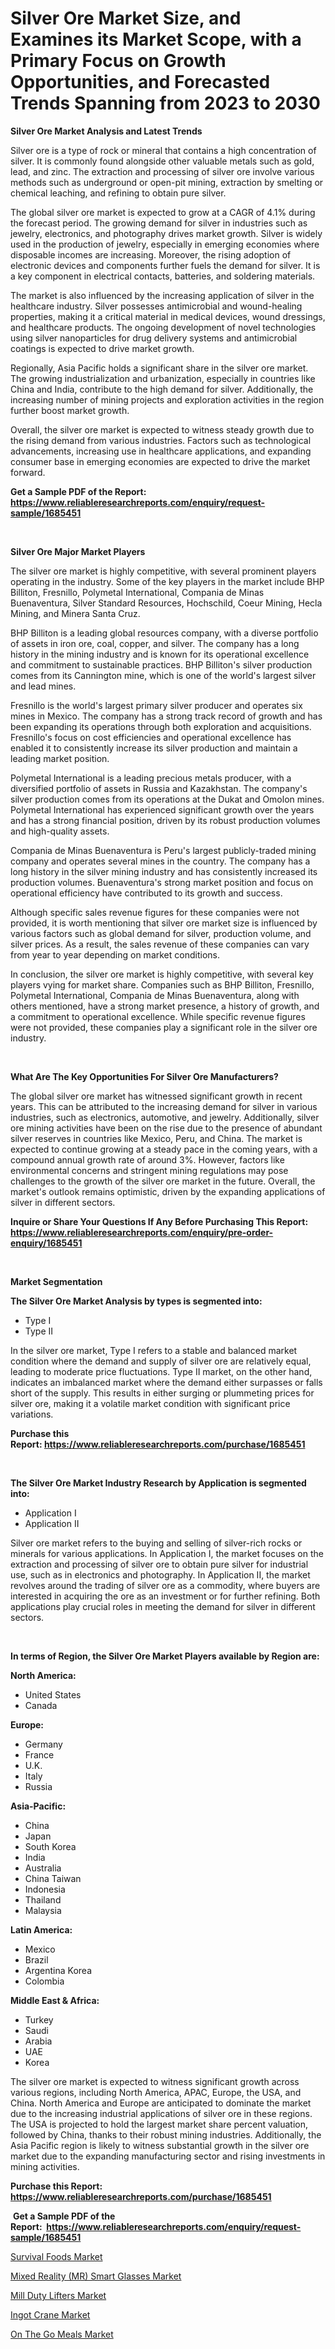 <p><h1>Silver Ore Market Size, and Examines its Market Scope, with a Primary Focus on Growth Opportunities, and Forecasted Trends Spanning from 2023 to 2030</h1></p><p><strong>Silver Ore Market Analysis and Latest Trends</strong></p>
<p><p>Silver ore is a type of rock or mineral that contains a high concentration of silver. It is commonly found alongside other valuable metals such as gold, lead, and zinc. The extraction and processing of silver ore involve various methods such as underground or open-pit mining, extraction by smelting or chemical leaching, and refining to obtain pure silver.</p><p>The global silver ore market is expected to grow at a CAGR of 4.1% during the forecast period. The growing demand for silver in industries such as jewelry, electronics, and photography drives market growth. Silver is widely used in the production of jewelry, especially in emerging economies where disposable incomes are increasing. Moreover, the rising adoption of electronic devices and components further fuels the demand for silver. It is a key component in electrical contacts, batteries, and soldering materials.</p><p>The market is also influenced by the increasing application of silver in the healthcare industry. Silver possesses antimicrobial and wound-healing properties, making it a critical material in medical devices, wound dressings, and healthcare products. The ongoing development of novel technologies using silver nanoparticles for drug delivery systems and antimicrobial coatings is expected to drive market growth.</p><p>Regionally, Asia Pacific holds a significant share in the silver ore market. The growing industrialization and urbanization, especially in countries like China and India, contribute to the high demand for silver. Additionally, the increasing number of mining projects and exploration activities in the region further boost market growth.</p><p>Overall, the silver ore market is expected to witness steady growth due to the rising demand from various industries. Factors such as technological advancements, increasing use in healthcare applications, and expanding consumer base in emerging economies are expected to drive the market forward.</p></p>
<p><strong>Get a Sample PDF of the Report:&nbsp; <a href="https://www.reliableresearchreports.com/enquiry/request-sample/1685451">https://www.reliableresearchreports.com/enquiry/request-sample/1685451</a></strong></p>
<p>&nbsp;</p>
<p><strong>Silver Ore Major Market Players</strong></p>
<p><p>The silver ore market is highly competitive, with several prominent players operating in the industry. Some of the key players in the market include BHP Billiton, Fresnillo, Polymetal International, Compania de Minas Buenaventura, Silver Standard Resources, Hochschild, Coeur Mining, Hecla Mining, and Minera Santa Cruz.</p><p>BHP Billiton is a leading global resources company, with a diverse portfolio of assets in iron ore, coal, copper, and silver. The company has a long history in the mining industry and is known for its operational excellence and commitment to sustainable practices. BHP Billiton's silver production comes from its Cannington mine, which is one of the world's largest silver and lead mines.</p><p>Fresnillo is the world's largest primary silver producer and operates six mines in Mexico. The company has a strong track record of growth and has been expanding its operations through both exploration and acquisitions. Fresnillo's focus on cost efficiencies and operational excellence has enabled it to consistently increase its silver production and maintain a leading market position.</p><p>Polymetal International is a leading precious metals producer, with a diversified portfolio of assets in Russia and Kazakhstan. The company's silver production comes from its operations at the Dukat and Omolon mines. Polymetal International has experienced significant growth over the years and has a strong financial position, driven by its robust production volumes and high-quality assets.</p><p>Compania de Minas Buenaventura is Peru's largest publicly-traded mining company and operates several mines in the country. The company has a long history in the silver mining industry and has consistently increased its production volumes. Buenaventura's strong market position and focus on operational efficiency have contributed to its growth and success.</p><p>Although specific sales revenue figures for these companies were not provided, it is worth mentioning that silver ore market size is influenced by various factors such as global demand for silver, production volume, and silver prices. As a result, the sales revenue of these companies can vary from year to year depending on market conditions.</p><p>In conclusion, the silver ore market is highly competitive, with several key players vying for market share. Companies such as BHP Billiton, Fresnillo, Polymetal International, Compania de Minas Buenaventura, along with others mentioned, have a strong market presence, a history of growth, and a commitment to operational excellence. While specific revenue figures were not provided, these companies play a significant role in the silver ore industry.</p></p>
<p>&nbsp;</p>
<p><strong>What Are The Key Opportunities For Silver Ore Manufacturers?</strong></p>
<p><p>The global silver ore market has witnessed significant growth in recent years. This can be attributed to the increasing demand for silver in various industries, such as electronics, automotive, and jewelry. Additionally, silver ore mining activities have been on the rise due to the presence of abundant silver reserves in countries like Mexico, Peru, and China. The market is expected to continue growing at a steady pace in the coming years, with a compound annual growth rate of around 3%. However, factors like environmental concerns and stringent mining regulations may pose challenges to the growth of the silver ore market in the future. Overall, the market's outlook remains optimistic, driven by the expanding applications of silver in different sectors.</p></p>
<p><strong>Inquire or Share Your Questions If Any Before Purchasing This Report: <a href="https://www.reliableresearchreports.com/enquiry/pre-order-enquiry/1685451">https://www.reliableresearchreports.com/enquiry/pre-order-enquiry/1685451</a></strong></p>
<p>&nbsp;</p>
<p><strong>Market Segmentation</strong></p>
<p><strong>The Silver Ore Market Analysis by types is segmented into:</strong></p>
<p><ul><li>Type I</li><li>Type II</li></ul></p>
<p><p>In the silver ore market, Type I refers to a stable and balanced market condition where the demand and supply of silver ore are relatively equal, leading to moderate price fluctuations. Type II market, on the other hand, indicates an imbalanced market where the demand either surpasses or falls short of the supply. This results in either surging or plummeting prices for silver ore, making it a volatile market condition with significant price variations.</p></p>
<p><strong>Purchase this Report:&nbsp;<a href="https://www.reliableresearchreports.com/purchase/1685451">https://www.reliableresearchreports.com/purchase/1685451</a></strong></p>
<p>&nbsp;</p>
<p><strong>The Silver Ore Market Industry Research by Application is segmented into:</strong></p>
<p><ul><li>Application I</li><li>Application II</li></ul></p>
<p><p>Silver ore market refers to the buying and selling of silver-rich rocks or minerals for various applications. In Application I, the market focuses on the extraction and processing of silver ore to obtain pure silver for industrial use, such as in electronics and photography. In Application II, the market revolves around the trading of silver ore as a commodity, where buyers are interested in acquiring the ore as an investment or for further refining. Both applications play crucial roles in meeting the demand for silver in different sectors.</p></p>
<p>&nbsp;</p>
<p><strong>In terms of Region, the Silver Ore Market Players available by Region are:</strong></p>
<p>
    <p> <strong> North America: </strong>
        <ul>
            <li>United States</li>
            <li>Canada</li>
        </ul>
        </p> 
    <p> <strong> Europe: </strong>
        <ul>
            <li>Germany</li>
            <li>France</li>
            <li>U.K.</li>
            <li>Italy</li>
            <li>Russia</li>
        </ul>
        </p> 
    <p> <strong> Asia-Pacific: </strong>
        <ul>
            <li>China</li>
            <li>Japan</li>
            <li>South Korea</li>
            <li>India</li>
            <li>Australia</li>
            <li>China Taiwan</li>
            <li>Indonesia</li>
            <li>Thailand</li>
            <li>Malaysia</li>
        </ul>
        </p> 
    <p> <strong> Latin America: </strong>
        <ul>
            <li>Mexico</li>
            <li>Brazil</li>
            <li>Argentina Korea</li>
            <li>Colombia</li>
        </ul>
        </p> 
    <p> <strong> Middle East & Africa: </strong>
        <ul>
            <li>Turkey</li>
            <li>Saudi</li>
            <li>Arabia</li>
            <li>UAE</li>
            <li>Korea</li>
        </ul>
    </p>
    </p>
<p><p>The silver ore market is expected to witness significant growth across various regions, including North America, APAC, Europe, the USA, and China. North America and Europe are anticipated to dominate the market due to the increasing industrial applications of silver ore in these regions. The USA is projected to hold the largest market share percent valuation, followed by China, thanks to their robust mining industries. Additionally, the Asia Pacific region is likely to witness substantial growth in the silver ore market due to the expanding manufacturing sector and rising investments in mining activities.</p></p>
<p><strong>Purchase this Report: <a href="https://www.reliableresearchreports.com/purchase/1685451">https://www.reliableresearchreports.com/purchase/1685451</a></strong></p>
<p>&nbsp;<strong>Get a Sample PDF of the Report:&nbsp;&nbsp;<a href="https://www.reliableresearchreports.com/enquiry/request-sample/1685451">https://www.reliableresearchreports.com/enquiry/request-sample/1685451</a></strong></p>
<p><strong></strong></p>
<p><p><a href="https://medium.com/@williambatz97/survival-foods-market-size-growth-forecast-2023-2030-32a7490e5966">Survival Foods Market</a></p><p><a href="https://github.com/rahu1503/Market-Research-Report-List-1/blob/main/mixed-reality-mr-smart-glasses-market.md">Mixed Reality (MR) Smart Glasses Market</a></p><p><a href="https://www.linkedin.com/pulse/mill-duty-lifters-market-research-report-provides-thorough-industry/">Mill Duty Lifters Market</a></p><p><a href="https://www.linkedin.com/pulse/ingot-crane-market-size-share-global-analysis-report/">Ingot Crane Market</a></p><p><a href="https://medium.com/@othaleffler644/on-the-go-meals-market-size-growth-forecast-2023-2030-8851858137bd">On The Go Meals Market</a></p></p>